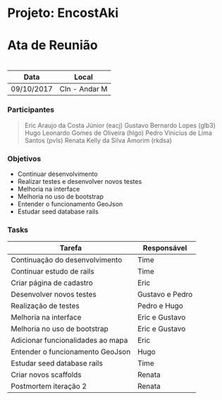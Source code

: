 # Projeto: EncostAki

# Ata de Reunião
#
#
| Data| Local |
| ------ | ------ |
|09/10/2017|CIn - Andar M|

### Participantes
> Eric Araujo da Costa Júnior (eacj)
> Gustavo Bernardo Lopes (glb3)
> Hugo Leonardo Gomes de Oliveira (hlgo)
> Pedro Vinicius de Lima Santos (pvls)
> Renata Kelly da Silva Amorim (rkdsa)

### Objetivos

- Continuar desenvolvimento 
- Realizar testes e desenvolver novos testes                               
- Melhoria na interface			          
- Melhoria no uso de bootstrap                          
- Entender o funcionamento GeoJson                     
- Estudar seed database rails                                  
			         
### Tasks

| Tarefa | Responsável |
| ------ | ------ |
|Continuação do desenvolvimento | Time|
|Continuar estudo de rails | Time|
|Criar página de cadastro | Eric|
|Desenvolver novos testes | Gustavo e Pedro|
|Realização de testes | Pedro e Hugo|
|Melhoria na interface | Eric e Gustavo|
|Melhoria no uso de bootstrap | Eric e Gustavo|
|Adicionar funcionalidades ao mapa | Eric|
|Entender o funcionamento GeoJson | Hugo|
|Estudar seed database rails | Time|
|Criar novos scaffolds | Renata|
|Postmortem iteração 2 | Renata|
